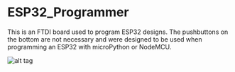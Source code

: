 # ESP32_Programmer
This is an FTDI board used to program ESP32 designs. The pushbuttons on the bottom are not necessary and were designed to be used when programming an ESP32 with microPython or NodeMCU.

![alt tag](http://github.com/mike-rankin/ESP32_Programmer/Images/Top.JPG)



